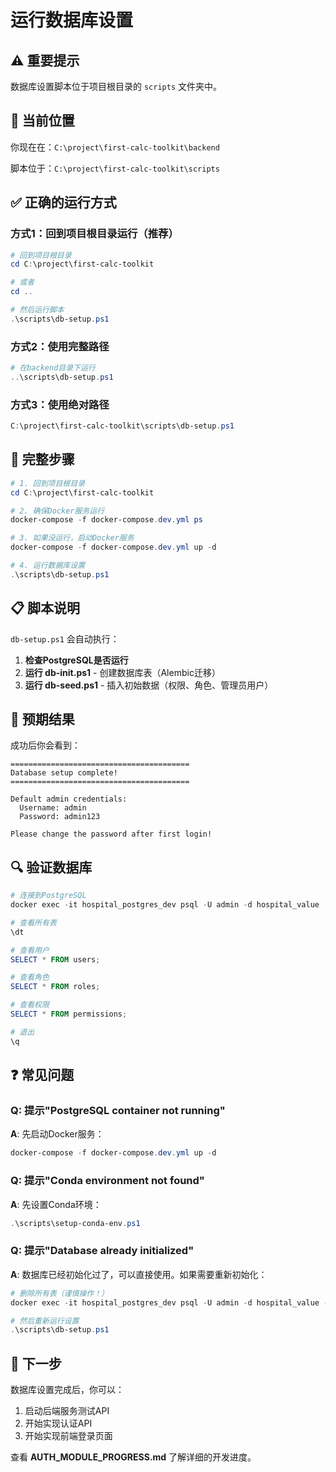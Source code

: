 # 运行数据库设置

## ⚠️ 重要提示

数据库设置脚本位于项目根目录的 `scripts` 文件夹中。

## 📍 当前位置

你现在在：`C:\project\first-calc-toolkit\backend`

脚本位于：`C:\project\first-calc-toolkit\scripts`

## ✅ 正确的运行方式

### 方式1：回到项目根目录运行（推荐）

```powershell
# 回到项目根目录
cd C:\project\first-calc-toolkit

# 或者
cd ..

# 然后运行脚本
.\scripts\db-setup.ps1
```

### 方式2：使用完整路径

```powershell
# 在backend目录下运行
..\scripts\db-setup.ps1
```

### 方式3：使用绝对路径

```powershell
C:\project\first-calc-toolkit\scripts\db-setup.ps1
```

## 🚀 完整步骤

```powershell
# 1. 回到项目根目录
cd C:\project\first-calc-toolkit

# 2. 确保Docker服务运行
docker-compose -f docker-compose.dev.yml ps

# 3. 如果没运行，启动Docker服务
docker-compose -f docker-compose.dev.yml up -d

# 4. 运行数据库设置
.\scripts\db-setup.ps1
```

## 📋 脚本说明

`db-setup.ps1` 会自动执行：

1. **检查PostgreSQL是否运行**
2. **运行 db-init.ps1** - 创建数据库表（Alembic迁移）
3. **运行 db-seed.ps1** - 插入初始数据（权限、角色、管理员用户）

## 🎯 预期结果

成功后你会看到：

```
========================================
Database setup complete!
========================================

Default admin credentials:
  Username: admin
  Password: admin123

Please change the password after first login!
```

## 🔍 验证数据库

```powershell
# 连接到PostgreSQL
docker exec -it hospital_postgres_dev psql -U admin -d hospital_value

# 查看所有表
\dt

# 查看用户
SELECT * FROM users;

# 查看角色
SELECT * FROM roles;

# 查看权限
SELECT * FROM permissions;

# 退出
\q
```

## ❓ 常见问题

### Q: 提示"PostgreSQL container not running"

**A**: 先启动Docker服务：
```powershell
docker-compose -f docker-compose.dev.yml up -d
```

### Q: 提示"Conda environment not found"

**A**: 先设置Conda环境：
```powershell
.\scripts\setup-conda-env.ps1
```

### Q: 提示"Database already initialized"

**A**: 数据库已经初始化过了，可以直接使用。如果需要重新初始化：
```powershell
# 删除所有表（谨慎操作！）
docker exec -it hospital_postgres_dev psql -U admin -d hospital_value -c "DROP SCHEMA public CASCADE; CREATE SCHEMA public;"

# 然后重新运行设置
.\scripts\db-setup.ps1
```

## 📝 下一步

数据库设置完成后，你可以：

1. 启动后端服务测试API
2. 开始实现认证API
3. 开始实现前端登录页面

查看 **AUTH_MODULE_PROGRESS.md** 了解详细的开发进度。
